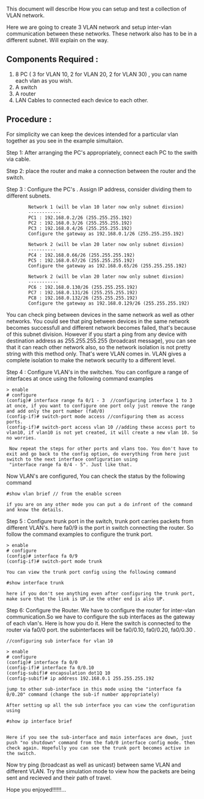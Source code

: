 This document will describe How you can setup and test a collection of VLAN network.

Here we are going to create 3 VLAN network and setup inter-vlan communication between these networks. These network also has to be in a different subnet. Will explain on the way.

Components Required :
--------------------
1. 8 PC ( 3 for VLAN 10, 2 for VLAN 20, 2 for VLAN 30) , you can name  each vlan as you wish.
2. A switch
3. A router
4. LAN Cables to connected each device to each other.

Procedure : 
--------------
For simplicity we can keep the devices intended for a particular vlan together as you see in the example simultaion.

Step 1: After arranging the PC's appropriately, connect each PC to the swith via cable.

Step 2: place the router and make a connection between the router and the switch.

Step 3 : Configure the PC's . Assign IP address, consider dividing them to different subnets.
		
			Network 1 (will be vlan 10 later now only subnet divsion) 
			------------
			PC1 : 192.168.0.2/26 (255.255.255.192)
			PC2 : 192.168.0.3/26 (255.255.255.192)
			PC3 : 192.168.0.4/26 (255.255.255.192) 
			Configure the gateway as 192.168.0.1/26 (255.255.255.192)
			
			Network 2 (will be vlan 20 later now only subnet divsion)
			----------
			PC4 : 192.168.0.66/26 (255.255.255.192)
			PC5 : 192.168.0.67/26 (255.255.255.192)
			Configure the gateway as 192.168.0.65/26 (255.255.255.192)
			
			Network 2 (will be vlan 20 later now only subnet divsion)
			-----------
			PC6 : 192.168.0.130/26 (255.255.255.192)
			PC7 : 192.168.0.131/26 (255.255.255.192)
			PC8 : 192.168.0.132/26 (255.255.255.192)
			Configure the gateway as 192.168.0.129/26 (255.255.255.192)
			
You can check ping between devices in the same network as well as other networks. You could see that ping between devices in the same network becomes successfull and different network becomes failed, that's because of this subnet division. However if you start a ping from any device with destination address as 255.255.255.255 (broadcast message), you can see that it can reach other network also, so the network isolation is not pretty string with this method only. That's were VLAN comes in. VLAN gives a complete isolation to make the network security to a different level.

Step 4 : Configure VLAN's in the switches. You can configure a range of interfaces at once using the following command examples

	> enable
	# configure
	(config)# interface range fa 0/1 - 3  //configuring interface 1 to 3 at once, if you want to configure one port only just remove the range and add only the port number (fa0/0)
	(config-if)# switch-port mode access //configuring them as access ports.
	(config-if)# switch-port access vlan 10 //adding these access port to vlan10, if vlan10 is not yet created, it will create a new vlan 10. So no worries.
	 
	 Now repeat the steps for other ports and vlans too. You don't have to exit and go back to the config option, do everything from here just switch to the next interface configuration using 
	 "interface range fa 0/4 - 5". Just like that.
	
Now VLAN's are configured, You can check the status by the following command

	#show vlan brief // from the enable screen
	
	if you are on any other mode you can put a do infront of the command and know the details.
	
Step 5 : Configure trunk port in the switch, trunk port carries packets from different VLAN's. here fa0/9 is the port in switch connecting the router. So follow the command examples to configure the trunk port. 
	
	> enable
	# configure
	(config)# interface fa 0/9
	(config-if)# switch-port mode trunk
	
	You can view the trunk port config using the following command
	
	#show interface trunk
	
	here if you don't see anything even after configuring the trunk port, make sure that the link is UP.ie the other end is also UP.

Step 6: Configure the Router. We have to configure the router for inter-vlan communication.So we have to configure the sub interfaces as the gateway of each vlan's. Here is how you do it.
	Here the switch is connected to the router via fa0/0 port. the subinterfaces will be fa0/0.10, fa0/0.20, fa0/0.30 .

	//configuring sub interface for vlan 10
	
	> enable
	# configure
	(config)# interface fa 0/0
	(config-if)# interface fa 0/0.10
	(config-subif)# encapsulation dot1Q 10
	(config-subif)# ip address 192.168.0.1 255.255.255.192
	
	jump to other sub-interface in this mode using the "interface fa 0/0.20" command (change the sub-if number appropriately)
	
	After setting up all the sub interface you can view the configuration using
	
	#show ip interface brief
	
	
	Here if you see the sub-interface and main interfaces are down, just push "no shutdown" command from the fa0/0 interface config mode. then check again. Hopefully you can see the trunk port becomes active in the switch.
	
	
Now try ping (broadcast as well as unicast) between same VLAN and different VLAN. Try the simulation mode to view how the packets are being sent and recieved and their path of travel.


Hope you enjoyed!!!!!!...  
	

